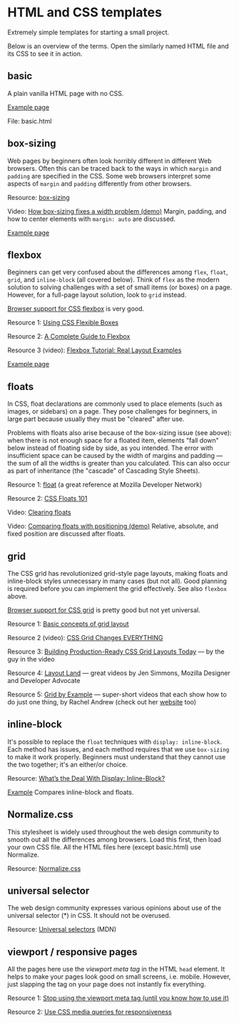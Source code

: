 # HTML and CSS templates

Extremely simple templates for starting a small project.

Below is an overview of the terms. Open the similarly named HTML file and its CSS to see it in action.

## basic

A plain vanilla HTML page with no CSS.

[Example page](http://macloo.github.io/html_css_templates/basic.html)

File: basic.html

## box-sizing

Web pages by beginners often look horribly different in different Web browsers. Often this can be traced back to the ways in which `margin` and `padding` are specified in the CSS. Some web browsers interpret some aspects of `margin` and `padding` differently from other browsers.

Resource: [box-sizing](https://tympanus.net/codrops/css_reference/box-sizing/)

Video: [How box-sizing fixes a width problem (demo)](https://www.youtube.com/watch?v=9saJfaXfux8&index=26&list=PLZFU-W6LLeecJuSQh20QUU_gCmS30sLTB) Margin, padding, and how to center elements with `margin: auto` are discussed.

[Example page](http://macloo.github.io/html_css_templates/boxsizing.html)

## flexbox

Beginners can get very confused about the differences among `flex`, `float`, `grid`, and `inline-block` (all covered below). Think of `flex` as the modern solution to solving challenges with a set of small items (or boxes) on a page. However, for a full-page layout solution, look to `grid` instead.

[Browser support for CSS flexbox](https://caniuse.com/#search=flex) is very good.

Resource 1: [Using CSS Flexible Boxes](https://developer.mozilla.org/en-US/docs/Web/CSS/CSS_Flexible_Box_Layout/Using_CSS_flexible_boxes)

Resource 2: [A Complete Guide to Flexbox](https://css-tricks.com/snippets/css/a-guide-to-flexbox/)

Resource 3 (video): [Flexbox Tutorial: Real Layout Examples](https://www.youtube.com/watch?v=k32voqQhODc)

[Example page](http://macloo.github.io/html_css_templates/flexbox.html)

## floats

In CSS, float declarations are commonly used to place elements (such as images, or sidebars) on a page. They pose challenges for beginners, in large part because usually they must be "cleared" after use.

Problems with floats also arise because of the box-sizing issue (see above): when there is not enough space for a floated item, elements "fall down" below instead of floating side by side, as you intended. The error with insufficient space can be caused by the width of margins and padding — the sum of all the widths is greater than you calculated. This can also occur as part of inheritance (the "cascade" of Cascading Style Sheets).

Resource 1: [float](https://developer.mozilla.org/en-US/docs/Web/CSS/float) (a great reference at Mozilla Developer Network)

Resource 2: [CSS Floats 101](https://alistapart.com/article/css-floats-101)

Video: [Clearing floats](https://www.youtube.com/watch?v=cEgwqCWuJXs&list=PLZFU-W6LLeecJuSQh20QUU_gCmS30sLTB&index=30)

Video: [Comparing floats with positioning (demo)](https://www.youtube.com/watch?v=LaQZj1pXxG4&index=28&list=PLZFU-W6LLeecJuSQh20QUU_gCmS30sLTB) Relative, absolute, and fixed position are discussed after floats.

## grid

The CSS grid has revolutionized grid-style page layouts, making floats and inline-block styles unnecessary in many cases (but not all). Good planning is required before you can implement the grid effectively. See also `flexbox` above.

[Browser support for CSS grid](https://caniuse.com/#search=grid) is pretty good but not yet universal.

Resource 1: [Basic concepts of grid layout](https://developer.mozilla.org/en-US/docs/Web/CSS/CSS_Grid_Layout/Basic_Concepts_of_Grid_Layout)

Resource 2 (video): [CSS Grid Changes EVERYTHING](https://www.youtube.com/watch?v=7kVeCqQCxlk)

Resource 3: [Building Production-Ready CSS Grid Layouts Today](https://www.smashingmagazine.com/2017/06/building-production-ready-css-grid-layout/) &mdash; by the guy in the video

Resource 4: [Layout Land](https://www.youtube.com/channel/UC7TizprGknbDalbHplROtag) &mdash; great videos by Jen Simmons, Mozilla Designer and Developer Advocate

Resource 5: [Grid by Example](https://www.youtube.com/watch?v=Dz9BzY21Zks&list=PLQkVA6z3dFvbnBJetfYDAF3-cG_ubgdZR) &mdash; super-short videos that each show how to do just one thing, by Rachel Andrew (check out her [website](https://gridbyexample.com/) too)

## inline-block

It's possible to replace the `float` techniques with `display: inline-block`. Each method has issues, and each method requires that we use `box-sizing` to make it work properly. Beginners must understand that they cannot use the two together; it's an either/or choice.

Resource: [What’s the Deal With Display: Inline-Block?](https://designshack.net/articles/css/whats-the-deal-with-display-inline-block/)

[Example](http://macloo.github.io/html_css_templates/inline-block.html) Compares inline-block and floats.

## Normalize.css

This stylesheet is widely used throughout the web design community to smooth out all the differences among browsers. Load this first, then load your own CSS file. All the HTML files here (except basic.html) use Normalize.

Resource: [Normalize.css](https://necolas.github.io/normalize.css/)

## universal selector

The web design community expresses various opinions about use of the universal selector (\*) in CSS. It should not be overused.

Resource: [Universal selectors](https://developer.mozilla.org/en-US/docs/Web/CSS/Universal_selectors) (MDN)

## viewport / responsive pages

All the pages here use the <em>viewport meta tag</em> in the HTML `head` element. It helps to make your pages look good on small screens, i.e. mobile. However, just slapping the tag on your page does not instantly fix everything.

Resource 1: [Stop using the viewport meta tag (until you know how to use it)](http://blog.javierusobiaga.com/stop-using-the-viewport-tag-until-you-know-ho)

Resource 2: [Use CSS media queries for responsiveness](https://developers.google.com/web/fundamentals/design-and-ui/responsive/#css-media-queries)
